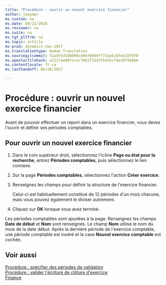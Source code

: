 ```yaml
---
title: "Procédure : ouvrir un nouvel exercice financier"
author: jswymer
ms.custom: na
ms.date: 09/22/2016
ms.reviewer: na
ms.suite: na
ms.tgt_pltfrm: na
ms.topic: article
ms-prod: dynamics-nav-2017
ms.translationtype: Human Translation
ms.sourcegitcommit: 51adfb3588099c496f0946ff71da5c6fe518f070
ms.openlocfilehash: e2127ae00f1cec7bb1f32437be55cfde38f950b0
ms.contentlocale: fr-ca
ms.lasthandoff: 06/26/2017

---
```


# <a name="how-to-open-a-new-fiscal-year"></a>Procédure : ouvrir un nouvel exercice financier
Avant de pouvoir effectuer un report dans un exercice financier, vous devez l'ouvrir et définir ses périodes comptables.

## <a name="to-open-a-new-fiscal-year"></a>Pour ouvrir un nouvel exercice financier
1. Dans le coin supérieur droit, sélectionnez l'icône **Page ou état pour la recherche**, entrez **Périodes comptables**, puis sélectionnez le lien connexe.
2. Sur la page **Périodes comptables**, sélectionnez l'action **Créer exercice**.
3. Renseignez les champs pour définir la structure de l'exercice financier.

    Celui-ci est habituellement constitué de 12 périodes d'un mois chacune, mais vous pouvez également le diviser autrement.
4. Cliquez sur **OK** lorsque vous avez terminé.

Les périodes comptables sont ajoutées à la page. Renseignez les champs **Date de début** et **Nom** sont renseignés. Le champ **Nom** utilise le nom du mois de la date début. Après la dernière période de l'exercice comptable, une période comptable est inséré et la case **Nouvel exercice comptable** est cochée.


## <a name="see-also"></a>Voir aussi
[Procédure : spécifier des périodes de validation](finance-setup-how-specify-posting-periods.md)  
[Procédure : valider l'écriture de clôture d'exercice](year-how-post-year-end-close-entry.md)  
[Finance](finance-setup.md)  


